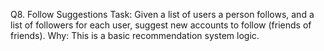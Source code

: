 Q8. Follow Suggestions
Task: Given a list of users a person follows, and a list of followers for each user, suggest new accounts to follow (friends of friends).
Why: This is a basic recommendation system logic.